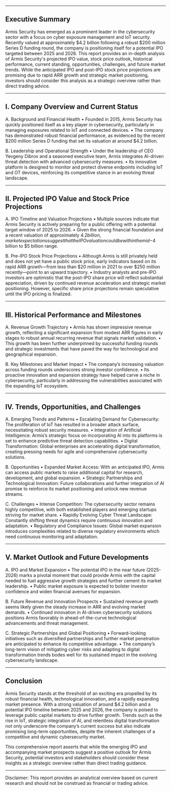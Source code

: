 ------------------------------------------------------------
Executive Summary
------------------------------------------------------------
Armis Security has emerged as a prominent leader in the cybersecurity sector with a focus on cyber exposure management and IoT security. Recently valued at approximately $4.2 billion following a robust $200 million Series D funding round, the company is positioning itself for a potential IPO targeted between 2025 and 2026. This report provides an in-depth analysis of Armis Security's projected IPO value, stock price outlook, historical performance, current standing, opportunities, challenges, and future market trends. While the anticipated IPO and post-IPO stock price projections are promising due to rapid ARR growth and strategic market positioning, investors should consider this analysis as a strategic overview rather than direct trading advice.

------------------------------------------------------------
I. Company Overview and Current Status
------------------------------------------------------------
A. Background and Financial Health
   • Founded in 2015, Armis Security has quickly positioned itself as a key player in cybersecurity, particularly in managing exposures related to IoT and connected devices.
   • The company has demonstrated robust financial performance, as evidenced by the recent $200 million Series D funding that set its valuation at around $4.2 billion.

B. Leadership and Operational Strength
   • Under the leadership of CEO Yevgeny Dibrov and a seasoned executive team, Armis integrates AI-driven threat detection with advanced cybersecurity measures.
   • Its innovative platform is designed to monitor and protect diverse endpoints including IoT and OT devices, reinforcing its competitive stance in an evolving threat landscape.

------------------------------------------------------------
II. Projected IPO Value and Stock Price Projections
------------------------------------------------------------
A. IPO Timeline and Valuation Projections
   • Multiple sources indicate that Armis Security is actively preparing for a public offering with a potential target window of 2025 to 2026.
   • Given the strong financial foundation and a recent valuation of approximately $4.2 billion, market expectations suggest that the IPO valuation could be within the mid-$4 billion to $5 billion range.

B. Pre-IPO Stock Price Projections
   • Although Armis is still privately held and does not yet have a public stock price, early indicators based on its rapid ARR growth—from less than $20 million in 2021 to over $250 million recently—point to an upward trajectory.
   • Industry analysts and pre-IPO investors are optimistic that the post-IPO share price will reflect substantial appreciation, driven by continued revenue acceleration and strategic market positioning. However, specific share price projections remain speculative until the IPO pricing is finalized.

------------------------------------------------------------
III. Historical Performance and Milestones
------------------------------------------------------------
A. Revenue Growth Trajectory
   • Armis has shown impressive revenue growth, reflecting a significant expansion from modest ARR figures in early stages to robust annual recurring revenue that signals market validation.
   • This growth has been further underpinned by successful funding rounds and strategic investments that have paved the way for technological and geographical expansion.

B. Key Milestones and Market Impact
   • The company’s increasing valuation across funding rounds underscores strong investor confidence.
   • Its proactive innovation and expansion strategy have helped carve a niche in cybersecurity, particularly in addressing the vulnerabilities associated with the expanding IoT ecosystem.

------------------------------------------------------------
IV. Trends, Opportunities, and Challenges
------------------------------------------------------------
A. Emerging Trends and Patterns
   • Escalating Demand for Cybersecurity: The proliferation of IoT has resulted in a broader attack surface, necessitating robust security measures.
   • Integration of Artificial Intelligence: Armis’s strategic focus on incorporating AI into its platforms is set to enhance predictive threat detection capabilities.
   • Digital Transformation: Global enterprises are accelerating digital transformation, creating pressing needs for agile and comprehensive cybersecurity solutions.

B. Opportunities
   • Expanded Market Access: With an anticipated IPO, Armis can access public markets to raise additional capital for research, development, and global expansion.
   • Strategic Partnerships and Technological Innovation: Future collaborations and further integration of AI promise to reinforce its market positioning and unlock new revenue streams.

C. Challenges
   • Intense Competition: The cybersecurity sector remains highly competitive, with both established players and emerging startups striving for market share.
   • Rapidly Evolving Cyber Threat Landscape: Constantly shifting threat dynamics require continuous innovation and adaptation.
   • Regulatory and Compliance Issues: Global market expansion introduces complexities related to diverse regulatory environments which need continuous monitoring and adaptation.

------------------------------------------------------------
V. Market Outlook and Future Developments
------------------------------------------------------------
A. IPO and Market Expansion
   • The potential IPO in the near future (2025-2026) marks a pivotal moment that could provide Armis with the capital needed to fuel aggressive growth strategies and further cement its market leadership.
   • Public market exposure is expected to bolster investor confidence and widen financial avenues for expansion.

B. Future Revenue and Innovation Prospects
   • Sustained revenue growth seems likely given the steady increase in ARR and evolving market demands.
   • Continued innovation in AI-driven cybersecurity solutions positions Armis favorably in ahead-of-the-curve technological advancements and threat management.

C. Strategic Partnerships and Global Positioning
   • Forward-looking initiatives such as diversified partnerships and further market penetration are anticipated to enhance its competitive advantage.
   • The company’s long-term vision of mitigating cyber risks and adapting to digital transformation trends bodes well for its sustained impact in the evolving cybersecurity landscape.

------------------------------------------------------------
Conclusion
------------------------------------------------------------
Armis Security stands at the threshold of an exciting era propelled by its robust financial health, technological innovation, and a rapidly expanding market presence. With a strong valuation of around $4.2 billion and a potential IPO timeline between 2025 and 2026, the company is poised to leverage public capital markets to drive further growth. Trends such as the rise in IoT, strategic integration of AI, and relentless digital transformation not only underscore the company’s current success but also indicate promising long-term opportunities, despite the inherent challenges of a competitive and dynamic cybersecurity market.

This comprehensive report asserts that while the emerging IPO and accompanying market prospects suggest a positive outlook for Armis Security, potential investors and stakeholders should consider these insights as a strategic overview rather than direct trading guidance.

------------------------------------------------------------
Disclaimer: This report provides an analytical overview based on current research and should not be construed as financial or trading advice.